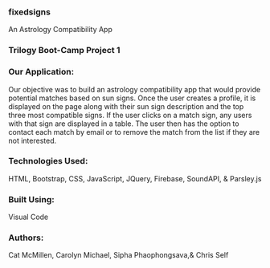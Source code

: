 ### fixedsigns
An Astrology Compatibility App

### Trilogy Boot-Camp Project 1

### Our Application:
Our objective was to build an astrology compatibility app that would provide potential matches based on sun signs. Once the user creates a profile, it is displayed on the page along with their sun sign description and the top three most compatible signs. If the user clicks on a match sign, any users with that sign are displayed in a table. The user then has the option to contact each match by email or to remove the match from the list if they are not interested. 

### Technologies Used:
HTML, Bootstrap, CSS, JavaScript, JQuery, Firebase, SoundAPI, & Parsley.js

### Built Using:
Visual Code

### Authors:
Cat McMillen, Carolyn Michael, Sipha Phaophongsava,& Chris Self 

